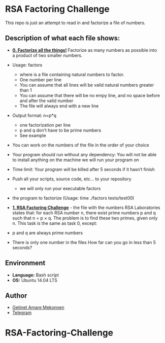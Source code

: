 # RSA Factoring Challenge

This repo is just an attempt to read in and factorize a file of numbers.

## Description of what each file shows:

- [**0. Factorize all the things!**](https://github.com/getinet1221/RSA-Factoring-Challenge/blob/main/factors) 
Factorize as many numbers as possible into a product of two smaller numbers.

- Usage: factors <file>
	- where <file> is a file containing natural numbers to factor.
	- One number per line
	- You can assume that all lines will be valid natural numbers greater than 1
	- You can assume that there will be no empy line, and no space before and after the valid number
	- The file will always end with a new line
- Output format: n=p*q
	- one factorization per line
	- p and q don’t have to be prime numbers
	- See example
- You can work on the numbers of the file in the order of your choice
- Your program should run without any dependency: You will not be able to install anything on the machine we will run your program on
- Time limit: Your program will be killed after 5 seconds if it hasn’t finish
- Push all your scripts, source code, etc… to your repository
	- we will only run your executable factors
- the program to factorize (Usage: time ./factors tests/test00)
- [**1. RSA Factoring Challenge**](https://github.com/getinet1221/RSA-Factoring-Challenge/blob/main/factors) - the file with the numbers
RSA Laboratories states that: for each RSA number n, there exist prime numbers p and q such that
n = p × q. The problem is to find these two primes, given only n.
This task is the same as task 0, except:
- p and q are always prime numbers
- There is only one number in the files
How far can you go in less than 5 seconds?
## Environment
- **Language:** Bash script
- **OS:** Ubuntu 14.04 LTS
## Author
- [Getinet Amare Mekonnen](https://www.github.com/getinet1221)
- [Telegram](t.me/gama2112)

# RSA-Factoring-Challenge
